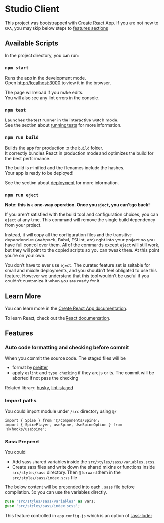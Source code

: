 # Studio Client

This project was bootstrapped with [Create React App](https://github.com/facebook/create-react-app). If you are not new to `CRA`, you may skip below steps to [features sections](#features)

## Available Scripts

In the project directory, you can run:

### `npm start`

Runs the app in the development mode.\
Open [http://localhost:3000](http://localhost:3000) to view it in the browser.

The page will reload if you make edits.\
You will also see any lint errors in the console.

### `npm test`

Launches the test runner in the interactive watch mode.\
See the section about [running tests](https://facebook.github.io/create-react-app/docs/running-tests) for more information.

### `npm run build`

Builds the app for production to the `build` folder.\
It correctly bundles React in production mode and optimizes the build for the best performance.

The build is minified and the filenames include the hashes.\
Your app is ready to be deployed!

See the section about [deployment](https://facebook.github.io/create-react-app/docs/deployment) for more information.

### `npm run eject`

**Note: this is a one-way operation. Once you `eject`, you can’t go back!**

If you aren’t satisfied with the build tool and configuration choices, you can `eject` at any time. This command will remove the single build dependency from your project.

Instead, it will copy all the configuration files and the transitive dependencies (webpack, Babel, ESLint, etc) right into your project so you have full control over them. All of the commands except `eject` will still work, but they will point to the copied scripts so you can tweak them. At this point you’re on your own.

You don’t have to ever use `eject`. The curated feature set is suitable for small and middle deployments, and you shouldn’t feel obligated to use this feature. However we understand that this tool wouldn’t be useful if you couldn’t customize it when you are ready for it.

## Learn More

You can learn more in the [Create React App documentation](https://facebook.github.io/create-react-app/docs/getting-started).

To learn React, check out the [React documentation](https://reactjs.org/).

## Features

### Auto code formatting and checking before commit

When you commit the source code. The staged files will be

- format by [preitter](https://prettier.io/)
- apply `eslint` and `type checking` if they are js or ts. The commit will be aborted if not pass the checking

Related library: [husky](https://github.com/typicode/husky), [lint-staged](https://github.com/okonet/lint-staged)

### Import paths

You could import module under `/src` directory using `@/`

```tsx
import { Spine } from '@/components/Spine';
import { SpinePlayer, useSpine, UseSpineOption } from '@/hooks/useSpine';
```

### Sass Prepend

You could

- Add sass shared variables inside the `src/styles/sass/variables.scss`.
- Create sass files and write down the shared mixins or functions inside `src/styles/sass` directory. Then `@forward` them in the `src/styles/sass/index.scss` file

The below content will be prepended into each `.sass` file before compilation. So you can use the variables directly.

```scss
@use 'src/styles/sass/variables' as vars;
@use 'src/styles/sass/index.scss';
```

This feature controlled in `app.config.js` which is an option of [sass-loder](https://webpack.js.org/loaders/sass-loader/)
